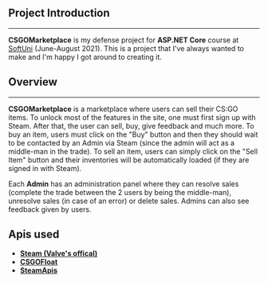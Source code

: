 ## Project Introduction
***
**CSGOMarketplace** is my defense project for **ASP.NET Core** course at [SoftUni](https://softuni.bg/ "SoftUni") (June-August 2021). This is a project that I've always wanted to make and I'm happy I got around to creating it.

## Overview
***
**CSGOMarketplace** is a marketplace where users can sell their CS:GO items. To unlock most of the features in the site, one must first sign up with Steam. After that, the user can sell, buy, give feedback and much more. To buy an item, users must click on the "Buy" button and then they should wait to be contacted by an Admin via Steam (since the admin will act as a middle-man in the trade). To sell an item, users can simply click on the "Sell Item" button and their inventories will be automatically loaded (if they are signed in with Steam).
<br />

Each **Admin** has an administration panel where they can resolve sales (complete the trade between the 2 users by being the middle-man), unresolve sales (in case of an error) or delete sales. Admins can also see feedback given by users.



## Apis used
- **[Steam (Valve's offical)](https://steamcommunity.com/)**
- **[CSGOFloat](https://github.com/csgofloat/CSGOFloat-Inspect)**
- **[SteamApis](https://steamapis.com/)** 
<br />
